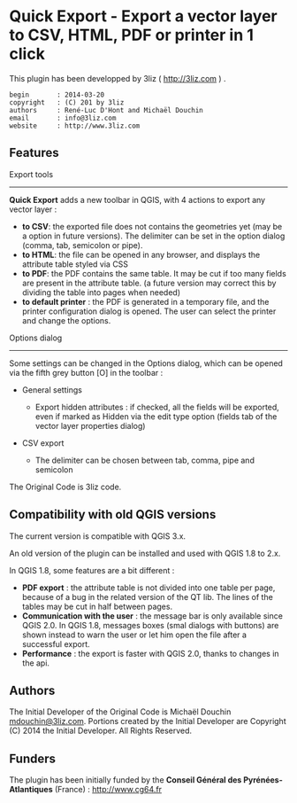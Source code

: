 Quick Export - Export a vector layer to CSV, HTML, PDF or printer in 1 click
=============================================================================

This plugin has been developped by 3liz ( http://3liz.com )  .

    begin       : 2014-03-20
    copyright   : (C) 201 by 3liz
    authors     : René-Luc D'Hont and Michaël Douchin
    email       : info@3liz.com
    website     : http://www.3liz.com

Features
----------

Export tools
_____________

**Quick Export** adds a new toolbar in QGIS, with 4 actions to export any vector layer :

* **to CSV**: the exported file does not contains the geometries yet (may be a option in future versions). The delimiter can be set in the option dialog (comma, tab, semicolon or pipe).
* **to HTML**: the file can be opened in any browser, and displays the attribute table styled via CSS
* **to PDF**: the PDF contains the same table. It may be cut if too many fields are present in the attribute table. (a future version may correct this by dividing the table into pages when needed)
* **to default printer** : the PDF is generated in a temporary file, and the printer configuration dialog is opened. The user can select the printer and change the options.


Options dialog
________________

Some settings can be changed in the Options dialog, which can be opened via the fifth grey button [O] in the toolbar :

* General settings

  - Export hidden attributes : if checked, all the fields will be exported, even if marked as Hidden via the edit type option (fields tab of the vector layer properties dialog)

* CSV export

  - The delimiter can be chosen between tab, comma, pipe and semicolon


The Original Code is 3liz code.

Compatibility with old QGIS versions
------------------------------------

The current version is compatible with QGIS 3.x.

An old version of the plugin can be installed and used with QGIS 1.8 to 2.x.

In QGIS 1.8, some features are a bit different :

* **PDF export** : the attribute table is not divided into one table per page, because of a bug in the related version of the QT lib. The lines of the tables may be cut in half between pages.
* **Communication with the user** : the message bar is only available since QGIS 2.0. In QGIS 1.8, messages boxes (smal dialogs with buttons) are shown instead to warn the user or let him open the file after a successful export.
* **Performance** : the export is faster with QGIS 2.0, thanks to changes in the api.

Authors
-------

The Initial Developer of the Original Code is Michaël Douchin <mdouchin@3liz.com>. Portions created by the Initial Developer are Copyright (C) 2014 the Initial Developer. All Rights Reserved.

Funders
--------------

The plugin has been initially funded by the **Conseil Général des Pyrénées-Atlantiques** (France) : http://www.cg64.fr
